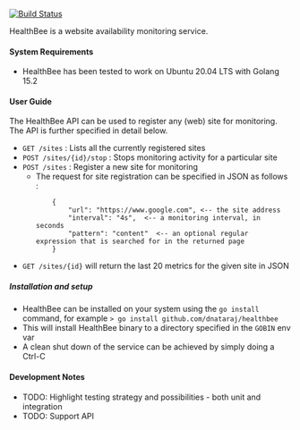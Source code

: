 [![Build Status](https://travis-ci.com/dnataraj/healthbee.svg?token=g7PAjZdpVPTj6UWnsEsA&branch=main)](https://travis-ci.com/dnataraj/healthbee)

HealthBee is a website availability monitoring service.

#### System Requirements
* HealthBee has been tested to work on Ubuntu 20.04 LTS with Golang 15.2

#### User Guide

The HealthBee API can be used to register any (web) site for monitoring. The API is further specified in detail below.

* ```GET /sites``` : Lists all the currently registered sites
* ```POST /sites/{id}/stop``` : Stops monitoring activity for a particular site
* ```POST /sites``` : Register a new site for monitoring
    * The request for site registration can be specified in JSON as follows :
        ```
            {   
                "url": "https://www.google.com", <-- the site address 
                "interval": "4s",  <-- a monitoring interval, in seconds
                "pattern": "content"  <-- an optional regular expression that is searched for in the returned page
            }
        ```
* ```GET /sites/{id}``` will return the last 20 metrics for the given site in JSON 

##### Installation and setup

* HealthBee can be installed on your system using the ```go install``` command, for example
    ```> go install github.com/dnataraj/healthbee```
* This will install HealthBee binary to a directory specified in the ```GOBIN``` env var
* A clean shut down of the service can be achieved by simply doing a Ctrl-C

#### Development Notes

* TODO: Highlight testing strategy and possibilities - both unit and integration
* TODO: Support API 
